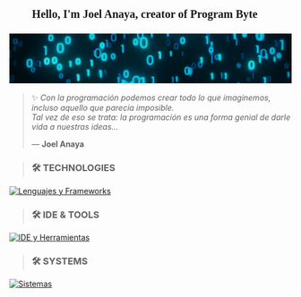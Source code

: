 <!-- README de Joel Anaya -->

<!-- Importar fuente retro estilo videojuego -->
<div align="center">
  <h1 style="font-family: 'Press Start 2P', cursive; font-size: 20px;">
    Hello, I'm Joel Anaya, creator of Program Byte 🌠
  </h1>

  <img src="banner_program_byte.gif" alt="banner" style="width: auto; margin-top: 10px;" />

</div>

> ✨ *Con la programación podemos crear todo lo que imaginemos, incluso aquello que parecía imposible.  
Tal vez de eso se trata: la programación es una forma genial de darle vida a nuestras ideas...*  
>
> — **Joel Anaya**


> ### 🛠️ TECHNOLOGIES

[![Lenguajes y Frameworks](https://skillicons.dev/icons?i=bash,cs,kotlin,java,py,html,css,js,dotnet,github,git&theme=dark)](https://skillicons.dev)

> ### 🛠️ IDE & TOOLS 

[![IDE y Herramientas](https://skillicons.dev/icons?i=visualstudio,vscode,git,github,androidstudio,vim,xd&theme=dark)](https://skillicons.dev)

> ### 🛠️ SYSTEMS

[![Sistemas](https://skillicons.dev/icons?i=windows,linux,ubuntu,kali,debian,&theme=dark)](https://skillicons.dev)



